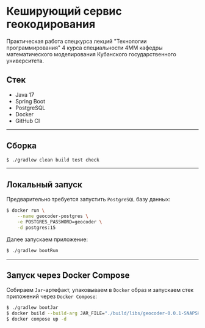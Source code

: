 # Кеширующий сервис геокодирования

Практическая работа
спецкурса лекций "Технологии программирования"
4 курса специальности 4ММ
кафедры математического моделирования
Кубанского государственного университета.

## Стек

* Java 17
* Spring Boot
* PostgreSQL
* Docker
* GitHub CI

---

## Сборка

```bash
$ ./gradlew clean build test check
```

---

## Локальный запуск

Предварительно требуется запустить `PostgreSQL` базу данных:

```bash
$ docker run \
    --name geocoder-postgres \
    -e POSTGRES_PASSWORD=geocoder \
    -d postgres:15
```

Далее запускаем приложение:

```bash
$ ./gradlew bootRun
```

---

## Запуск через Docker Compose

Собираем `Jar`-артефакт, упаковываем в `Docker` образ и запускаем стек приложений через `Docker Compose`:

```bash
$ ./gradlew bootJar
$ docker build --build-arg JAR_FILE="./build/libs/geocoder-0.0.1-SNAPSHOT.jar" -t geocoder:latest .
$ docker compose up -d
```
